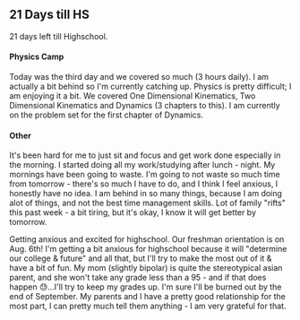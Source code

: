 ## 21 Days till HS

21 days left till Highschool.

#### Physics Camp
Today was the third day and we covered so much (3 hours daily). I am actually a bit behind so I'm currently catching up. Physics is pretty difficult; I am 
enjoying it a bit. We covered One Dimensional Kinematics, Two Dimensional Kinematics and Dynamics (3 chapters to this). I am currently on the problem set 
for the first chapter of Dynamics.

#### Other
It's been hard for me to just sit and focus and get work done especially in the morning. I started doing all my work/studying after lunch - night. My 
mornings have been going to waste. I'm going to not waste so much time from tomorrow - there's so much I have to do, and I think I feel anxious, I honestly
have no idea. I am behind in so many things, because I am doing alot of things, and not the best time management skills. Lot of family "rifts" this past week - a bit tiring, but it's okay, I know it will get better by tomorrow.

Getting anxious and excited for
highschool. Our freshman orientation is on Aug. 6th! I'm getting a bit anxious for highschool because it will "determine our college & future" and all that, but I'll 
try to make the most out of it & have a bit of fun. My mom (slightly bipolar) is quite the stereotypical asian parent, and she won't take any grade less than a 95 - and if that 
does happen 😓...I'll try to keep my grades up. I'm sure I'll be burned out by the end of September. My parents and I have a pretty good relationship for the most part,
I can pretty much tell them anything - I am very grateful for that.
